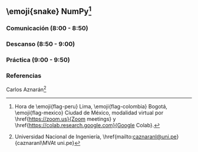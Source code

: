 ## \emoji{snake} NumPy[^1]

### Comunicación (8:00 - 8:50)

### Descanso (8:50 - 9:00)

### Práctica (9:00 - 9:50)

### Referencias

Carlos Aznarán[^2]

[^1]: Hora de \emoji{flag-peru} Lima, \emoji{flag-colombia} Bogotá, \emoji{flag-mexico} Ciudad de México, modalidad virtual por \href{https://zoom.us}{Zoom meetings} y \href{https://colab.research.google.com}{Google Colab}.
[^2]: Universidad Nacional de Ingeniería,
\href{mailto:caznaranl@uni.pe}{caznaranl\MVAt uni.pe}
